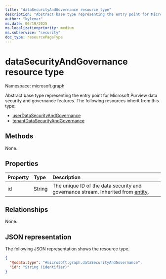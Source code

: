 ```yaml
---
title: "dataSecurityAndGovernance resource type"
description: "Abstract base type representing the entry point for Microsoft Purview data security and governance features."
author: "kylemar"
ms.date: 06/19/2025
ms.localizationpriority: medium
ms.subservice: "security"
doc_type: resourcePageType
---
```


# dataSecurityAndGovernance resource type

Namespace: microsoft.graph

Abstract base type representing the entry point for Microsoft Purview data security and governance features. The following resources inherit from this type:

- [userDataSecurityAndGovernance](../resources/userdatasecurityandgovernance.md)
- [tenantDataSecurityAndGovernance](../resources/tenantdatasecurityandgovernance.md)

## Methods

None.

## Properties

|Property|Type|Description|
|:---|:---|:---|
|id|String|The unique ID of the data security and governance stream. Inherited from [entity](../resources/entity.md).|

## Relationships

None.

## JSON representation

The following JSON representation shows the resource type.
<!-- {
  "blockType": "resource",
  "@odata.type": "microsoft.graph.dataSecurityAndGovernance",
  "baseType": "microsoft.graph.entity",
  "openType": false
}-->
``` json
{
  "@odata.type": "#microsoft.graph.dataSecurityAndGovernance",
  "id": "String (identifier)"
}
```
